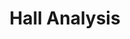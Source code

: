 ---
blog: https://hallanalysis.com/blog
facebook: https://facebook.com/hallanalysis
linkedin: https://linkedin.com/in/joewhall
logohandle: hallanalysis
sort: hallanalysis
title: Hall Analysis
twitter: https://x.com/joehall
website: https://hallanalysis.com/
---